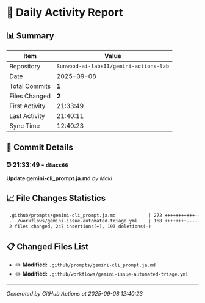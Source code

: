 # 📅 Daily Activity Report

## 📊 Summary
| Item | Value |
|------|-------|
| Repository | `Sunwood-ai-labsII/gemini-actions-lab` |
| Date | 2025-09-08 |
| Total Commits | **1** |
| Files Changed | **2** |
| First Activity | 21:33:49 |
| Last Activity | 21:40:11 |
| Sync Time | 12:40:23 |

## 📝 Commit Details

### ⏰ 21:33:49 - `d8acc66`
**Update gemini-cli_prompt.ja.md**
*by Maki*

## 📈 File Changes Statistics

```diff
 .github/prompts/gemini-cli_prompt.ja.md            | 272 +++++++++++----------
 .../workflows/gemini-issue-automated-triage.yml    | 168 ++++++++-----
 2 files changed, 247 insertions(+), 193 deletions(-)
```

## 📋 Changed Files List

- ✏️ **Modified:** `.github/prompts/gemini-cli_prompt.ja.md`
- ✏️ **Modified:** `.github/workflows/gemini-issue-automated-triage.yml`

---
*Generated by GitHub Actions at 2025-09-08 12:40:23*

